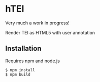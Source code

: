 # hTEI

Very much a work in progress!

Render TEI as HTML5 with user annotation

## Installation

Requires npm and node.js

```
$ npm install
$ npm build
```